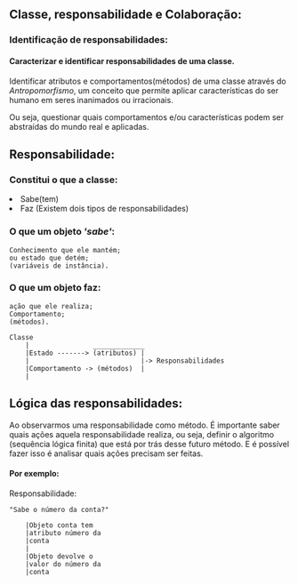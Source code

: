 ## Classe, responsabilidade e Colaboração:

### **Identificação de responsabilidades:**
#### Caracterizar e identificar responsabilidades de uma classe.

Identificar atributos e comportamentos(métodos) de uma classe
através do *Antropomorfismo*,
um conceito que permite aplicar características do ser humano
em seres inanimados ou irracionais.

Ou seja, questionar quais comportamentos e/ou características podem ser abstraídas do mundo real e aplicadas.

## Responsabilidade: 
### Constitui o que a classe:
<li>Sabe(tem)
<li>Faz
(Existem dois tipos de responsabilidades)

### O que um objeto *'sabe'*:
    Conhecimento que ele mantém;
    ou estado que detém;
    (variáveis de instância).

### O que um objeto faz:
    ação que ele realiza;
    Comportamento;
    (métodos).

    Classe
        |                _____________
        |Estado -------> (atributos) |  
        |                            |-> Responsabilidades
        |Comportamento -> (métodos)  |
        |                
        

## Lógica das responsabilidades:

Ao observarmos uma responsabilidade como método.
É importante saber quais ações aquela responsabilidade realiza,
ou seja, definir o algoritmo (sequência lógica finita) 
que está por trás desse futuro método.
E é possível fazer isso é analisar quais ações precisam ser feitas.

#### Por exemplo:

Responsabilidade:
    
    "Sabe o número da conta?"

        |Objeto conta tem 
        |atributo número da
        |conta
        |
        |Objeto devolve o 
        |valor do número da
        |conta

